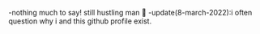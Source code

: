 <!--- - 👋 Hi, I’m Leela Sankhar
- 👀 I’m interested in anime, startups
- 🌱 I’m currently learning python and data science for academic purpose  
- 💞️ I’m looking to collaborate on intresting projects/start up ideas
- 📫 Reach me via [Twitter](https://twitter.com/otaku_leelu)
--->
-nothing much to say! still hustling man 🥲
-update(8-march-2022):i often question why i and this github profile exist. 
<!---
otaku-leelu/otaku-leelu is a ✨ special ✨ repository because its `README.md` (this file) appears on your GitHub profile.
You can click the Preview link to take a look at your changes.
--->
